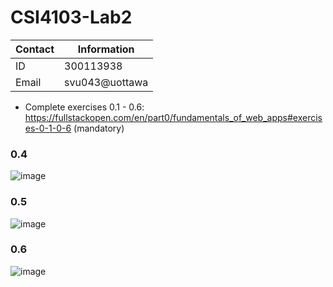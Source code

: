 # CSI4103-Lab2

| Contact      | Information |
| ----------- | ----------- |
| ID      | 300113938       |
| Email   | svu043@uottawa        |

* Complete exercises 0.1 - 0.6: https://fullstackopen.com/en/part0/fundamentals_of_web_apps#exercises-0-1-0-6 (mandatory)

### 0.4
![image](https://user-images.githubusercontent.com/71732942/212977944-f092a50a-83ba-43a7-b275-428031b32847.png)

### 0.5
![image](https://user-images.githubusercontent.com/71732942/212978165-4012edb4-ddc5-4bb4-b106-c53afd87e0f2.png)

### 0.6
![image](https://user-images.githubusercontent.com/71732942/212979684-0ba09d0d-4998-48e4-8491-b91d5c506784.png)
